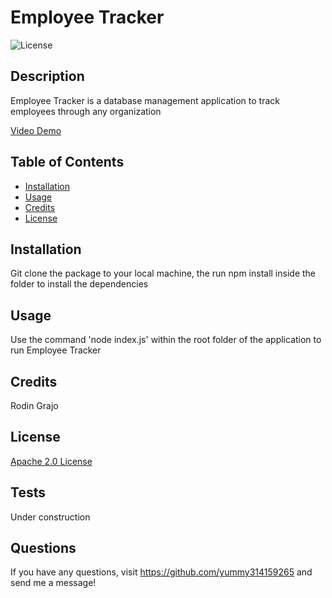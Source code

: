 
  # Employee Tracker 
  ![License](https://img.shields.io/badge/License-Apache%202.0-blue.svg)

  ## Description
  
  Employee Tracker is a database management application to track employees through any organization

  [Video Demo](https://watch.screencastify.com/v/mZJmOHiQjIQk2JIWK9fn)
  
  ## Table of Contents
  
  - [Installation](#installation)
  - [Usage](#usage)
  - [Credits](#credits)
  - [License](#license)
  
  ## Installation
  
  Git clone the package to your local machine, the run npm install inside the folder to install the dependencies
  
  ## Usage
  
  Use the command 'node index.js' within the root folder of the application to run Employee Tracker

  ## Credits
  
  Rodin Grajo
  
  ## License

  [Apache 2.0 License](https://opensource.org/licenses/Apache-2.0)

  ## Tests
  
  Under construction
  
  ## Questions
  If you have any questions, visit https://github.com/yummy314159265 and send me a message!
